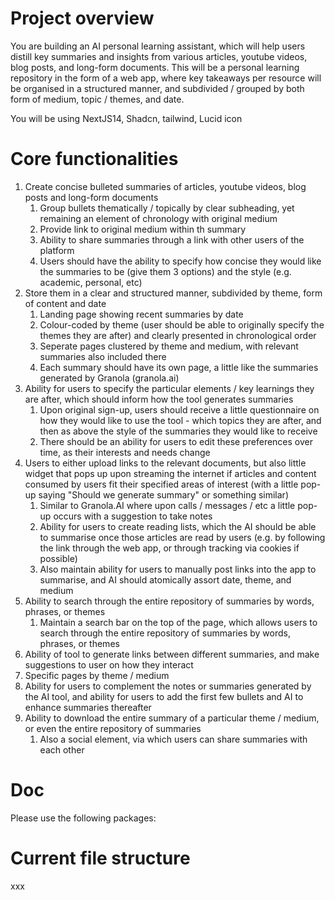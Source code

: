 # Project overview
You are building an AI personal learning assistant, which will help users distill key summaries and insights from various articles, youtube videos, blog posts, and long-form documents. This will be a personal learning repository in the form of a web app, where key takeaways per resource will be organised in a structured manner, and subdivided / grouped by both form of medium, topic / themes, and date. 

You will be using NextJS14, Shadcn, tailwind, Lucid icon

# Core functionalities
1. Create concise bulleted summaries of articles, youtube videos, blog posts and long-form documents
    1. Group bullets thematically / topically by clear subheading, yet remaining an element of chronology with original medium
    2. Provide link to original medium within th summary
    3. Ability to share summaries through a link with other users of the platform
    4. Users should have the ability to specify how concise they would like the summaries to be (give them 3 options) and the style (e.g. academic, personal, etc)
2. Store them in a clear and structured manner, subdivided by theme, form of content and date
    1. Landing page showing recent summaries by date
    2. Colour-coded by theme (user should be able to originally specify the themes they are after) and clearly presented in chronological order
    3. Seperate pages clustered by theme and medium, with relevant summaries also included there
    4. Each summary should have its own page, a little like the summaries generated by Granola (granola.ai)
3. Ability for users to specify the particular elements / key learnings they are after, which should inform how the tool generates summaries
    1. Upon original sign-up, users should receive a little questionnaire on how they would like to use the tool - which topics they are after, and then as above the style of the summaries they would like to receive
    2. There should be an ability for users to edit these preferences over time, as their interests and needs change
4. Users to either upload links to the relevant documents, but also little widget that pops up upon streaming the internet if articles and content consumed by users fit their specified areas of interest (with a little pop-up saying "Should we generate summary" or something similar)
    1. Similar to Granola.AI where upon calls / messages / etc a little pop-up occurs with a suggestion to take notes
    2. Ability for users to create reading lists, which the AI should be able to summarise once those articles are read by users (e.g. by following the link through the web app, or through tracking via cookies if possible)
    3. Also maintain ability for users to manually post links into the app to summarise, and AI should atomically assort date, theme, and medium
5. Ability to search through the entire repository of summaries by words, phrases, or themes
    1. Maintain a search bar on the top of the page, which allows users to search through the entire repository of summaries by words, phrases, or themes
6. Ability of tool to generate links between different summaries, and make suggestions to user on how they interact
7. Specific pages by theme / medium
8. Ability for users to complement the notes or summaries generated by the AI tool, and ability for users to add the first few bullets and AI to enhance summaries thereafter
9. Ability to download the entire summary of a particular theme / medium, or even the entire repository of summaries
    1. Also a social element, via which users can share summaries with each other

# Doc
Please use the following packages:


 # Current file structure
xxx